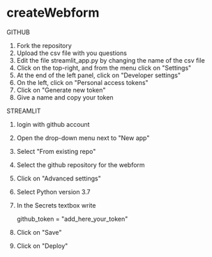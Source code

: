 # createWebform

GITHUB

1) Fork the repository
2) Upload the csv file with you questions
3) Edit the file streamlit_app.py by changing the name of the csv file
4) Click on the top-right, and from the menu click on "Settings"
5) At the end of the left panel, click on "Developer settings"
6) On the left, click on "Personal access tokens"
7) Click on "Generate new token"
8) Give a name and copy your token


STREAMLIT

1) login with github account
2) Open the drop-down menu next to "New app"
3) Select "From existing repo"
4) Select the github repository for the webform
5) Click on "Advanced settings"
6) Select Python version 3.7
7) In the Secrets textbox write
   
   github_token = "add_here_your_token"

8) Click on "Save"
9) Click on "Deploy"

